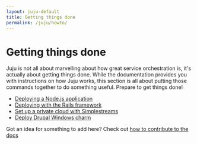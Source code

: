 ```yaml
---
layout: juju-default
title: Getting things done  
permalink: /juju/howto/
---
```


# Getting things done

Juju is not all about marvelling about how great service orchestration is, it's
actually about getting things done. While the documentation provides you with
instructions on how Juju works, this section is all about putting those commands
together to do something useful. Prepare to get things done!

- [Deploying a Node.js application](howto-node.html)
- [Deploying with the Rails framework](howto-rails.html)
- [Set up a private cloud with Simplestreams](howto-privatecloud.html)
- [Deploy Drupal Windows charm](howto-drupal-iis.html)

Got an idea for something to add here? Check out [how to contribute to the
docs](contributing.html)